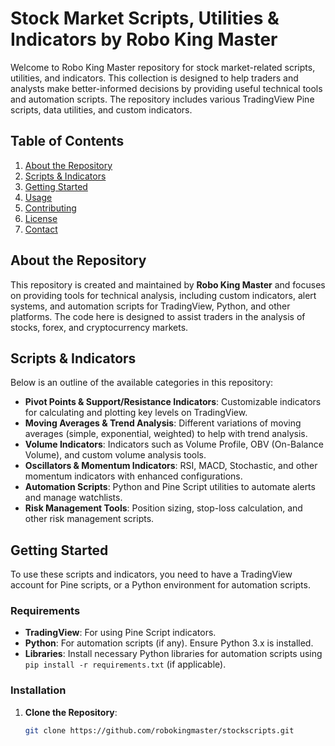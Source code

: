 # Stock Market Scripts, Utilities & Indicators by Robo King Master

Welcome to Robo King Master repository for stock market-related scripts, utilities, and indicators. This collection is designed to help traders and analysts make better-informed decisions by providing useful technical tools and automation scripts. The repository includes various TradingView Pine scripts, data utilities, and custom indicators.

## Table of Contents

1. [About the Repository](#about-the-repository)
2. [Scripts & Indicators](#scripts--indicators)
3. [Getting Started](#getting-started)
4. [Usage](#usage)
5. [Contributing](#contributing)
6. [License](#license)
7. [Contact](#contact)

## About the Repository

This repository is created and maintained by **Robo King Master** and focuses on providing tools for technical analysis, including custom indicators, alert systems, and automation scripts for TradingView, Python, and other platforms. The code here is designed to assist traders in the analysis of stocks, forex, and cryptocurrency markets.

## Scripts & Indicators

Below is an outline of the available categories in this repository:

- **Pivot Points & Support/Resistance Indicators**: Customizable indicators for calculating and plotting key levels on TradingView.
- **Moving Averages & Trend Analysis**: Different variations of moving averages (simple, exponential, weighted) to help with trend analysis.
- **Volume Indicators**: Indicators such as Volume Profile, OBV (On-Balance Volume), and custom volume analysis tools.
- **Oscillators & Momentum Indicators**: RSI, MACD, Stochastic, and other momentum indicators with enhanced configurations.
- **Automation Scripts**: Python and Pine Script utilities to automate alerts and manage watchlists.
- **Risk Management Tools**: Position sizing, stop-loss calculation, and other risk management scripts.

## Getting Started

To use these scripts and indicators, you need to have a TradingView account for Pine scripts, or a Python environment for automation scripts.

### Requirements

- **TradingView**: For using Pine Script indicators.
- **Python**: For automation scripts (if any). Ensure Python 3.x is installed.
- **Libraries**: Install necessary Python libraries for automation scripts using `pip install -r requirements.txt` (if applicable).

### Installation

1. **Clone the Repository**:
   ```bash
   git clone https://github.com/robokingmaster/stockscripts.git